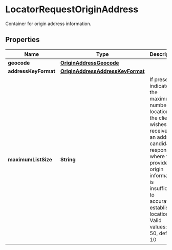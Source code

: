 

# LocatorRequestOriginAddress

Container for origin address information.

## Properties

| Name | Type | Description | Notes |
|------------ | ------------- | ------------- | -------------|
|**geocode** | [**OriginAddressGeocode**](OriginAddressGeocode.md) |  |  [optional] |
|**addressKeyFormat** | [**OriginAddressAddressKeyFormat**](OriginAddressAddressKeyFormat.md) |  |  |
|**maximumListSize** | **String** | If present, indicates the maximum number of locations the client wishes to receive in an address candidate response where the provided origin information is insufficient to accurately establish location.   Valid values: 1-50, default 10 |  [optional] |



